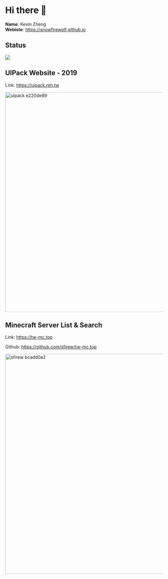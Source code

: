 # Hi there 👋

**Name**: Kevin Zheng <br>
**Webiste**: https://snowfirewolf.github.io




## Status

![](https://github-profile-summary-cards.vercel.app/api/cards/profile-details?username=snowfirewolf&theme=nord_bright)



## UIPack Website - 2019
Link: https://uipack.reh.tw

<img src="https://user-images.githubusercontent.com/14024836/124941181-331b8300-e03d-11eb-9912-c446d8338e33.png" alt="uipack e220de89" width="700px">


## Minecraft Server List & Search
Link: https://tw-mc.top

Github: https://github.com/sfirew/tw-mc.top

<img src="https://user-images.githubusercontent.com/14024836/124942347-20ee1480-e03e-11eb-9fb0-ef951e08faa8.png" alt="sfirew bcadd0a2" width="700px">


